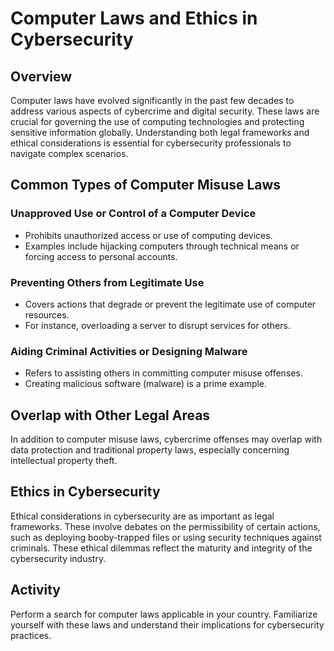 # Computer Laws and Ethics in Cybersecurity

## Overview

Computer laws have evolved significantly in the past few decades to address various aspects of cybercrime and digital security. These laws are crucial for governing the use of computing technologies and protecting sensitive information globally. Understanding both legal frameworks and ethical considerations is essential for cybersecurity professionals to navigate complex scenarios.

## Common Types of Computer Misuse Laws

### Unapproved Use or Control of a Computer Device
- Prohibits unauthorized access or use of computing devices.
- Examples include hijacking computers through technical means or forcing access to personal accounts.

### Preventing Others from Legitimate Use
- Covers actions that degrade or prevent the legitimate use of computer resources.
- For instance, overloading a server to disrupt services for others.

### Aiding Criminal Activities or Designing Malware
- Refers to assisting others in committing computer misuse offenses.
- Creating malicious software (malware) is a prime example.

## Overlap with Other Legal Areas

In addition to computer misuse laws, cybercrime offenses may overlap with data protection and traditional property laws, especially concerning intellectual property theft.

## Ethics in Cybersecurity

Ethical considerations in cybersecurity are as important as legal frameworks. These involve debates on the permissibility of certain actions, such as deploying booby-trapped files or using security techniques against criminals. These ethical dilemmas reflect the maturity and integrity of the cybersecurity industry.

## Activity

Perform a search for computer laws applicable in your country. Familiarize yourself with these laws and understand their implications for cybersecurity practices.